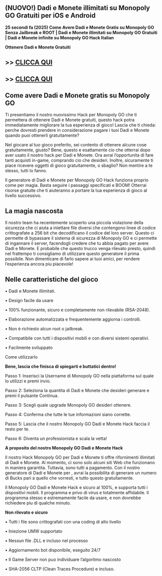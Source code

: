 ## (NUOVO!) Dadi e Monete illimitati su Monopoly GO Gratuiti per iOS e Android

**25 secondi fa (2025) Come Avere Dadi e Monete Gratis su Monopoly GO Senza Jailbreak e ROOT | Dadi e Monete illimitati su Monopoly GO Gratuiti | Dadi e Monete infinite su Monopoly GO Hack Italian**

**Ottenere Dadi e Monete Gratuiti**

## >> <a href="https://sites.google.com/view/mono-ita/home">CLICCA QUI</a>


## >> <a href="https://sites.google.com/view/mono-ita/home">CLICCA QUI</a>


## **Come avere Dadi e Monete gratis su Monopoly GO**

Ti presentiamo il nostro nuovissimo Hack per Monopoly GO che ti permettera di ottenere Dadi e Monete gratuiti, questo hack potra immediatamente migliorare la tua esperienza di gioco! Lascia che ti chieda: perche dovresti prendere in considerazione pagare i tuoi Dadi e Monete quando puoi ottenerli gratuitamente?

Nel giocare al tuo gioco preferito, sei contento di ottenere alcune cose gratuitamente, giusto? Bene, questo e esattamente cio che otterrai dopo aver usato il nostro hack per Dadi e Monete. Ora avrai l’opportunita di fare tanti acquisti in-game, comprando cio che desideri. Inoltre, sicuramente ti piace ricevere oggetti di gioco gratuitamente, o sbaglio? Non mentire a te stesso, tutti lo fanno.

Il generatore di Dadi e Monete per Monopoly GO Hack funziona proprio come per magia. Basta seguire i passaggi specificati e BOOM! Otterrai risorse gratuite che ti aiuteranno a portare la tua esperienza di gioco al livello successivo.

## **La magia nascosta**

Il nostro team ha recentemente scoperto una piccola violazione della sicurezza che ci aiuta a iniettare file diversi che contengono linee di codice crittografate a 256 bit che decodificano il codice del loro server. Questo ci permette di bypassare il sistema di sicurezza di Monopoly GO e ci permette di ingannare il server, facendogli credere che tu abbia pagato per avere Dadi e Monete. E probabile che questo trucco venga rilevato presto, quindi nel frattempo ti consigliamo di utilizzare questo generatore il prima possibile. Non dimenticare di farlo sapere ai tuoi amici, per rendere l’esperienza ancora piu piacevole!

## **Nelle caratteristiche del gioco**

• Dadi e Monete illimitati.

• Design facile da usare

• 100% funzionante, sicuro e completamente non rilevabile (RSA-2048).

• Elaborazione automatizzata e frequentemente aggiorna i controlli.

• Non è richiesto alcun root o jailbreak.

• Compatibile con tutti i dispositivi mobili e con diversi sistemi operativi.

• Facilmente sviluppato

Come utilizzarlo

**Bene, lascia che finisca di spiegarti e buttatici dentro!**

Passo 1: Inserisci la Username di Monopoly GO nella piattaforma sul quale lo utilizzi e premi invio.

Passo 2: Seleziona la quantita di Dadi e Monete che desideri generare e premi il pulsante Continua.

Passo 3: Scegli quale upgrade Monopoly GO desideri ottenere.

Passo 4: Conferma che tutte le tue informazioni siano corrette.

Passo 5: Lascia che il nostro Monopoly GO Dadi e Monete Hack faccia il resto per te.

Passo 6: Diventa un professionista e scala la vetta!

**A proposito del nostro Monopoly GO Dadi e Monete Hack**

Il nostro Hack Monopoly GO per Dadi e Monete ti offre rifornimenti illimitati di Dadi e Monete. Al momento, ci sono solo alcuni siti Web che funzionano in maniera garantita. Tuttavia, sono tutti a pagamento. Con il nostro generatore di Dadi e Monete per , avrai la possibilita di generare un numero di Bucks pari a quello che vorresti, e tutto questo gratuitamente.

Il Monopoly GO Dadi e Monete Hack e sicuro al 100%, e supporta tutti i dispositivi mobili. Il programma e privo di virus e totalmente affidabile. Il programma stesso e estremamente facile da usare, e non dovrebbe richiedere piu di qualche minuto.

**Non rilevato e sicuro**

• Tutti i file sono crittografati con una coding di alto livello

• Iniezione UMW supportato

• Nessun file .DLL e incluso nel processo

• Aggiornamento bot disponibile, eseguito 24/7

• Il Game Server non puo individuare l’algoritmo nascosto

• SHA-2056 CLTP (Clean Traces Procedure) e incluso.
